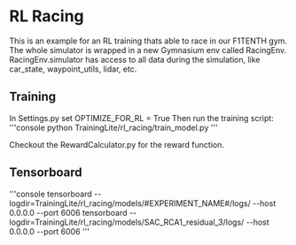 # RL Racing

This is an example for an RL training thats able to race in our F1TENTH gym. The whole simulator is wrapped in a new Gymnasium env called RacingEnv.
RacingEnv.simulator has access to all data during the simulation, like car_state, waypoint_utils, lidar, etc.

## Training

In Settings.py set OPTIMIZE_FOR_RL = True
Then run the training script:
'''console
python TrainingLite/rl_racing/train_model.py
'''

Checkout the RewardCalculator.py for the reward function.

## Tensorboard

'''console
tensorboard --logdir=TrainingLite/rl_racing/models/#EXPERIMENT_NAME#/logs/ --host 0.0.0.0 --port 6006
tensorboard --logdir=TrainingLite/rl_racing/models/SAC_RCA1_residual_3/logs/ --host 0.0.0.0 --port 6006
'''
